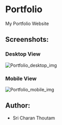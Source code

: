 # Portfolio
My Portfolio Website

## Screenshots:
### Desktop View
![Portfolio_desktop_img](https://github.com/CodeWithCharan/My-Portfolio/assets/106027109/3fe2a049-ca9c-45cd-b8cb-c2dec5298e83)

### Mobile View
![Portfolio_mobile_img](https://github.com/CodeWithCharan/My-Portfolio/assets/106027109/5eac0d07-f981-42f0-bc52-124e13b763fe)

## Author:
* Sri Charan Thoutam
